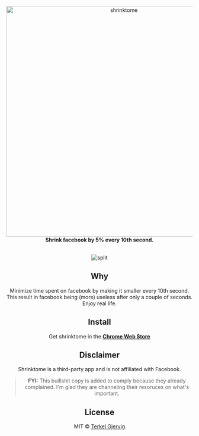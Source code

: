 <div align="center">
  <img src="https://github.com/terkelg/shrinktome/raw/master/logo.gif" alt="shrinktome" width="620" />
<div align="center"><b>Shrink facebook by 5% every 10th second.</b></div>

<br />


![split](https://github.com/terkelg/shrinktome/raw/master/assets/split.png)


## Why

Minimize time spent on facebook by making it smaller every 10th second.
This result in facebook being (more) useless after only a couple of seconds. Enjoy real life.


## Install

Get shrinktome in the
**[Chrome Web Store](https://chrome.google.com/webstore/detail/shrinktome/pgdghhephbjklkcpkhmkapijfcgojfea)**


## Disclaimer

Shrinktome is a third-party app and is not affiliated with Facebook.

> **FYI:** This buillshit copy is added to comply because they already complained. I'm glad they are channeling their resoruces on what's important.


## License

MIT © [Terkel Gjervig](https://terkel.com)
